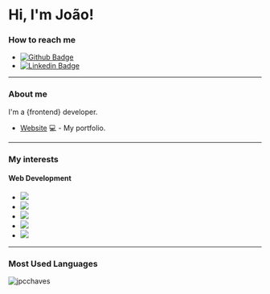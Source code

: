 # Hi, I'm João!

### How to reach me

- [![Github Badge](https://img.shields.io/badge/-Github-000?style=flat-square&logo=Github&logoColor=white&link=https://github.com/jpcchaves)](https://github.com/jpcchaves/)
- [![Linkedin Badge](https://img.shields.io/badge/-LinkedIn-blue?style=flat-square&logo=Linkedin&logoColor=white&link=https://www.linkedin.com/in/joaopaulo-chaves/)](https://www.linkedin.com/in/joaopaulo-chaves//)

<hr/>

### About me
I'm a {frontend} developer.
- [Website](https://jpcchaves.github.io/portfolio/) 💻 - My portfolio.

<hr/>

### My interests
  #### Web Development
- <img src="https://img.shields.io/badge/JavaScript-F7DF1E?style=for-the-badge&logo=javascript&logoColor=black">
- <img src="https://img.shields.io/badge/HTML5-E34F26?style=for-the-badge&logo=html5&logoColor=white"/>
- <img src="https://img.shields.io/badge/CSS3-1572B6?style=for-the-badge&logo=css3&logoColor=white"/>
- <img src="https://img.shields.io/badge/React-20232A?style=for-the-badge&logo=react&logoColor=61DAFB"/>
- <img src="https://img.shields.io/badge/Bootstrap-563D7C?style=for-the-badge&logo=bootstrap&logoColor=white"/>

<hr/>
    
### Most Used Languages
<p><img align="center" src="https://github-readme-stats.vercel.app/api/top-langs?username=jpcchaves&show_icons=true&theme=dracula&locale=en&layout=compact" alt="jpcchaves" /></p>

